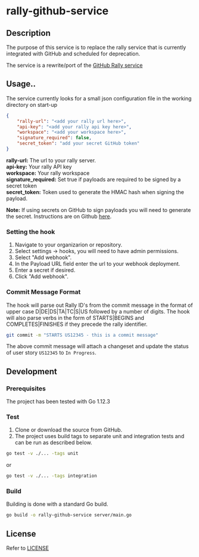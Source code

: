 # rally-github-service

## Description
The purpose of this service is to replace the rally service that is currently integrated with GitHub and scheduled for deprecation.

The service is a rewrite/port of the [GitHub Rally service](https://github.com/github/github-services/blob/master/lib/services/rally.rb) 

## Usage..
The service currently looks for a small json configuration file in the working directory on start-up
```json
{ 
    "rally-url": "<add your rally url here>",
    "api-key": "<add your rally api key here>",
    "workspace": "<add your workspace here>",
    "signature_required": false,
    "secret_token": "add your secret GitHub token"
}
```
**rally-url:** The url to your rally server.  
**api-key:** Your rally API key  
**workspace:** Your rally workspace  
**signature_required:** Set true if payloads are required to be signed by a secret token  
**secret_token:** Token used to generate the HMAC hash when signing the payload.

**Note:** If using secrets on GitHub to sign payloads you will need to generate the secret. Instructions are on Github [here](https://developer.github.com/webhooks/securing/#setting-your-secret-token).  

### Setting the hook
1. Navigate to your organizarion or repository.
2. Select settings -> hooks, you will need to have admin permissions.
3. Select "Add webhook".
4. In the Payload URL field enter the url to your webhook deployment.
5. Enter a secret if desired.
6. Click "Add webhook".

### Commit Message Format

The hook will parse out Rally ID's from the commit message in the format of upper case D|DE|DS|TA|TC|S|US followed by a number of digits. The hook will also parse verbs in the form of STARTS|BEGINS and COMPLETES|FINISHES if they precede the rally identifier.

```sh
git commit -m "STARTS US12345 - this is a commit message"
```
The above commit message will attach a changeset and update the status of user story `US12345` to `In Progress`.

## Development
### Prerequisites
The project has been tested with Go 1.12.3

### Test
1. Clone or download the source from GitHub.
2. The project uses build tags to separate unit and integration tests and can be run as described below.
```sh
go test -v ./... -tags unit
```
or
```sh
go test -v ./... -tags integration
```

### Build
Building is done with a standard Go build.
```sh
go build -o rally-github-service server/main.go
```

## License

Refer to [LICENSE](LICENSE.md)
